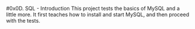 #0x0D. SQL - Introduction
This project tests the basics of MySQL and a little more.
It first teaches how to install and start MySQL, and then proceed with the tests.
